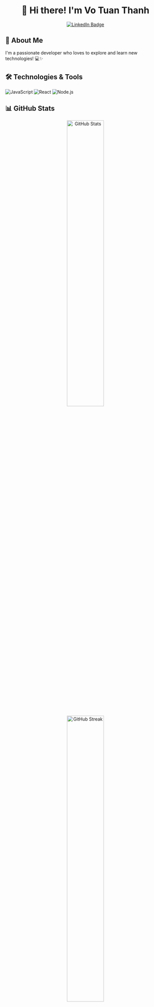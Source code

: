 <h1 align="center">👋 Hi there! I'm Vo Tuan Thanh </h1>

<p align="center">
  <a href="[https://linkedin.com/in/yourusername](https://www.linkedin.com/in/vtthanh04/)">
    <img src="https://img.shields.io/badge/LinkedIn-blue?style=for-the-badge&logo=linkedin&logoColor=white" alt="LinkedIn Badge"/>
  </a>
</p>

## 🚀 About Me

I'm a passionate developer who loves to explore and learn new technologies! 💻✨

## 🛠️ Technologies & Tools
![JavaScript](https://img.shields.io/badge/JavaScript-F7DF1E?style=for-the-badge&logo=javascript&logoColor=black)
![React](https://img.shields.io/badge/React-61DAFB?style=for-the-badge&logo=react&logoColor=black)
![Node.js](https://img.shields.io/badge/Node.js-43853D?style=for-the-badge&logo=node.js&logoColor=white)

## 📊 GitHub Stats

<div align="center">
  <img src="https://github-readme-stats.vercel.app/api?username=Azzurriii&theme=ocean_dark&hide_border=false&show_icons=true&include_all_commits=true&count_private=true" alt="GitHub Stats" width="48%"/>
  <br/>
  <img src="https://github-readme-streak-stats.herokuapp.com/?user=Azzurriii&theme=nightowl&hide_border=false" alt="GitHub Streak" width="48%"/>
</div>

## 🏆 GitHub Trophies

<div align="center">
  <img src="https://github-profile-trophy.vercel.app/?username=Azzurriii&theme=radical&no-frame=true&no-bg=true&column=4&margin-w=15&margin-h=15" alt="GitHub Trophies"/>
</div>
